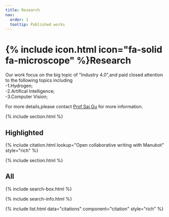 ```yaml
---
title: Research
nav:
  order: 1
  tooltip: Published works
---
```


# {% include icon.html icon="fa-solid fa-microscope" %}Research

Our work focus on the big topic of "Industry 4.0",and paid closed attention to the following topics including  
-1.Hydrogen;  
-2.Artifical Intelligence;  
-3.Computer Vision;

For more details,please contact [Prof Sai Gu](https://warwick.ac.uk/fac/sci/eng/people/sai_gu/) for more information.

{% include section.html %}

## Highlighted

{% include citation.html lookup="Open collaborative writing with Manubot" style="rich" %}

{% include section.html %}

## All

{% include search-box.html %}

{% include search-info.html %}

{% include list.html data="citations" component="citation" style="rich" %}

